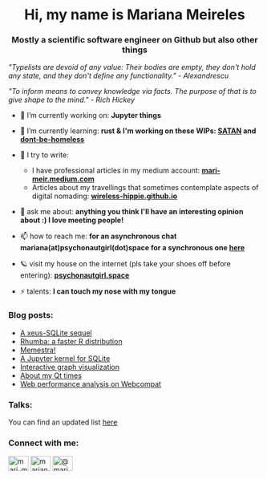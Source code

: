 <h1 align="center">Hi, my name is Mariana Meireles</h1>
<h3 align="center">Mostly a scientific software engineer on Github but also other things</h3>

_"Typelists are devoid of any value: Their bodies are empty, they don't hold any state, and they don't define any functionality." - Alexandrescu_

_"To inform means to convey knowledge via facts. The purpose of that is to give shape to the mind." - Rich Hickey_

- 🔭 I’m currently working on: **Jupyter things**

- 🌱 I’m currently learning: **rust & I'm working on these WIPs: [SATAN](https://github.com/marimeireles/SATAN) and [dont-be-homeless](https://github.com/marimeireles/dont-be-homeless)**

- 📝 I try to write: 
  - I have professional articles in my medium account: **[mari-meir.medium.com](https://mari-meir.medium.com)**
  - Articles about my travellings that sometimes contemplate aspects of digital nomading: **[wireless-hippie.github.io](https://wireless-hippie.github.io/)**

- 💬 ask me about: **anything you think I'll have an interesting opinion about :) I love meeting people!**

- 📫 how to reach me: **for an asynchronous chat mariana(at)psychonautgirl(dot)space for a synchronous one [here](https://gitter.im/marimeireles/)**

- 🪐 visit my house on the internet (pls take your shoes off before entering): **[psychonautgirl.space](https://psychonautgirl.space/)**

- ⚡ talents: **I can touch my nose with my tongue**

### Blog posts:
- [A xeus-SQLite sequel](https://blog.jupyter.org/an-sql-solution-for-jupyter-ef4a00a0d925)
- [Rhumba: a faster R distribution](https://medium.com/@mari_meir/rhumba-a-faster-r-distribution-d619fb93043a?source=rss-8efcbe033315------2)
- [Memestra!](https://medium.com/@mari_meir/memestra-a21c0c1f362?source=rss-8efcbe033315------2)
- [A Jupyter kernel for SQLite](https://blog.jupyter.org/a-jupyter-kernel-for-sqlite-9549c5dcf551?source=rss-8efcbe033315------2)
- [Interactive graph visualization](https://blog.jupyter.org/interactive-graph-visualization-in-jupyter-with-ipycytoscape-a8828a54ab63)
- [About my Qt times](https://www.qt.io/blog/about-my-qt-times-and-a-qt-for-python-voice-assistant)
- [Web performance analysis on Webcompat](https://psychonautgirl.space/Webcompat-optimization.html)

### Talks:

You can find an updated list [here](https://github.com/marimeireles/talks/blob/master/README.md)

<h3 align="left">Connect with me:</h3>
<p align="left">
<a href="https://twitter.com/mari_meir" target="blank"><img align="center" src="https://cdn.jsdelivr.net/npm/simple-icons@3.0.1/icons/twitter.svg" alt="mari_meir" height="30" width="40" /></a>
<a href="https://linkedin.com/in/mariana-meireles" target="blank"><img align="center" src="https://cdn.jsdelivr.net/npm/simple-icons@3.0.1/icons/linkedin.svg" alt="mariana-meireles" height="30" width="40" /></a>
<a href="https://medium.com/@mari_meir" target="blank"><img align="center" src="https://cdn.jsdelivr.net/npm/simple-icons@3.0.1/icons/medium.svg" alt="@mari_meir" height="30" width="40" /></a>
</p>
